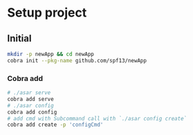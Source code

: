 # Setup project

## Initial

```sh
mkdir -p newApp && cd newApp
cobra init --pkg-name github.com/spf13/newApp
```

### Cobra add

```sh
# ./asar serve
cobra add serve
# ./asar config
cobra add config
# add cmd with Subcommand call with `./asar config create`
cobra add create -p 'configCmd'
```
